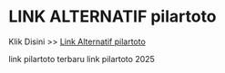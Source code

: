 # LINK ALTERNATIF pilartoto

Klik Disini >> <a href="https://linksto.pages.dev/">Link Alternatif pilartoto </a>

link pilartoto terbaru
link pilartoto 2025